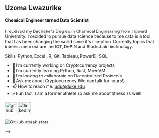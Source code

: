 ## **Uzoma Uwazurike**
#### Chemical Engineer turned Data Scientist 
I received my Bachelor's Degree in Chemical Engineering from Howard University. I decided to pursue data science because to me data is a tool that has been changing the world since it's inception. Currently topics that interest me most are the IOT, DePIN and Blockchain technology. 

Skills: Python, Excel , R, Git, Tableau, PowerBI, SQL

- 🔭 I’m currently working on Cryptocurrency projects  
- 🌱 I’m currently learning Python, Rust, MoveVM 
- 👯 I’m looking to collaborate on Decentralized Protocols  
- 💬 Ask me about Cryptocurrency (We can talk for hours!) 
- 📫 How to reach me: udu@duke.edu 
- ⚡ Fun fact: I am a former athlete so ask me about fitness as well! 


[<img src='https://cdn.jsdelivr.net/npm/simple-icons@3.0.1/icons/github.svg' alt='github' height='40'>](https://github.com/UzoUwaz)  [<img src='https://cdn.jsdelivr.net/npm/simple-icons@3.0.1/icons/linkedin.svg' alt='linkedin' height='40'>](https://www.linkedin.com/in/uzoduwaz/)  

![GitHub streak stats](https://streak-stats.demolab.com/?user=UzoUwaz)  


-->
